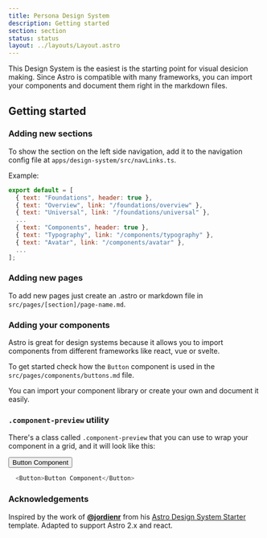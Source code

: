```yaml
---
title: Persona Design System
description: Getting started
section: section
status: status
layout: ../layouts/Layout.astro
---
```


This Design System is the easiest is the starting point for visual desicion making. Since Astro is compatible with many frameworks, you can import your components and document them right in the markdown files. 

## Getting started

### Adding new sections

To show the section on the left side navigation, add it to the navigation config file at `apps/design-system/src/navLinks.ts`.

Example:

```jsx
export default = [
  { text: "Foundations", header: true },
  { text: "Overview", link: "/foundations/overview" },
  { text: "Universal", link: "/foundations/universal" },
  ...
  { text: "Components", header: true },
  { text: "Typography", link: "/components/typography" },
  { text: "Avatar", link: "/components/avatar" },
  ...
];
```

### Adding new pages

To add new pages just create an .astro or markdown file in `src/pages/[section]/page-name.md`.


### Adding your components

Astro is great for design systems because it allows you to import components from different frameworks like react, vue or svelte.

To get started check how the `Button` component is used in the `src/pages/components/buttons.md` file.

You can import your component library or create your own and document it easily.

### `.component-preview` utility

There's a class called `.component-preview` that you can use to wrap your component in a grid, and it will look like this:

<div class="component-preview">
  <button class="text-white bg-blue-500 px-4 py-2 rounded-md">Button Component</button>
</div>

```js
  <Button>Button Component</Button>
```

### Acknowledgements

Inspired by the work of  **[@jordienr](https://twitter.com/jordienr)** from his [Astro Design System Starter](https://github.com/jordienr/astro-design-system) template. Adapted to support Astro 2.x and react.
